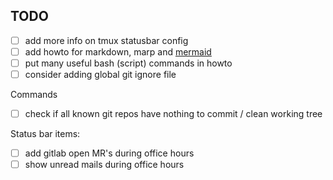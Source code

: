 ## TODO

- [ ] add more info on tmux statusbar config
- [ ] add howto for markdown, marp and [mermaid](https://mermaid-js.github.io/mermaid/#/)
- [ ] put many useful bash (script) commands in howto
- [ ] consider adding global git ignore file

Commands
- [ ] check if all known git repos have nothing to commit / clean working tree

Status bar items:
- [ ] add gitlab open MR's during office hours
- [ ] show unread mails during office hours

